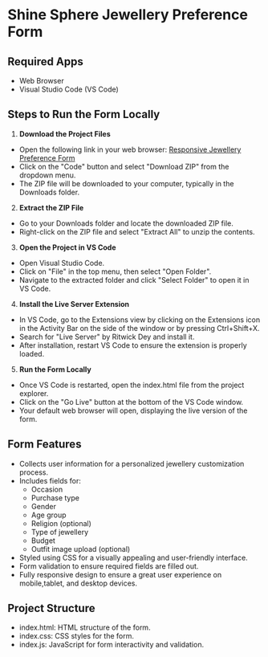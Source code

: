 
# Shine Sphere Jewellery Preference Form   
  
  
## Required Apps  
- Web Browser  
- Visual Studio Code (VS Code)  
  
  
## Steps to Run the Form Locally    
  
1. **Download the Project Files**  
  
- Open the following link in your web browser: [Responsive Jewellery Preference Form](https://github.com/rutuja-palekar/responsive-jewellery-preference-form)  
- Click on the "Code" button and select "Download ZIP" from the dropdown menu.  
- The ZIP file will be downloaded to your computer, typically in the Downloads folder.  
  
  
2. **Extract the ZIP File**  
  
- Go to your Downloads folder and locate the downloaded ZIP file.  
- Right-click on the ZIP file and select "Extract All" to unzip the contents.  
  
  
3. **Open the Project in VS Code**  
  
- Open Visual Studio Code.  
- Click on "File" in the top menu, then select "Open Folder".  
- Navigate to the extracted folder and click "Select Folder" to open it in VS Code.  
  
  
4. **Install the Live Server Extension**  
  
- In VS Code, go to the Extensions view by clicking on the Extensions icon in the Activity Bar on the side of the window or by pressing Ctrl+Shift+X.
- Search for "Live Server" by Ritwick Dey and install it.  
- After installation, restart VS Code to ensure the extension is properly loaded.  
  
  
5. **Run the Form Locally**  
  
- Once VS Code is restarted, open the index.html file from the project explorer.  
- Click on the "Go Live" button at the bottom of the VS Code window.  
- Your default web browser will open, displaying the live version of the form.  
  
  
## Form Features  
- Collects user information for a personalized jewellery customization process.  
- Includes fields for:  
  - Occasion  
  - Purchase type   
  - Gender  
  - Age group  
  - Religion (optional)  
  - Type of jewellery  
  - Budget  
  - Outfit image upload (optional)  
- Styled using CSS for a visually appealing and user-friendly interface.   
- Form validation to ensure required fields are filled out.  
- Fully responsive design to ensure a great user experience on mobile,tablet, and desktop devices.  
  

## Project Structure  
- index.html: HTML structure of the form.  
- index.css: CSS styles for the form.  
- index.js: JavaScript for form interactivity and validation.  
  
  